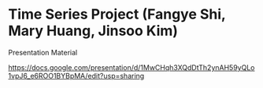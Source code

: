# Time Series Project (Fangye Shi, Mary Huang, Jinsoo Kim)

Presentation Material

https://docs.google.com/presentation/d/1MwCHqh3XQdDtTh2ynAH59yQLo1vpJ6_e6ROO1BYBpMA/edit?usp=sharing
